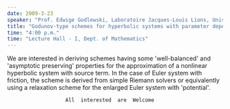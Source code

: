 ```yaml
---
date: 2009-3-23
speaker: "Prof. Edwige Godlewski, Laboratoire Jacques-Louis Lions, Universit Pierre et Marie Curie Paris 6"
title: "Godunov-type schemes for hyperbolic systems with parameter dependent source; the case of Euler system with friction."
time: "4:00 p.m." 
time: "Lecture Hall - I, Dept. of Mathematics"
---
```

We are interested in deriving schemes having some 'well-balanced'
and 'asymptotic preserving' properties for the approximation of a
nonlinear
hyperbolic system with source term. In the case of Euler system with
friction, the scheme is derived from simple Riemann solvers or
equivalently using a relaxation scheme for the enlarged Euler system with
'potential'.

                       All  interested  are  Welcome
